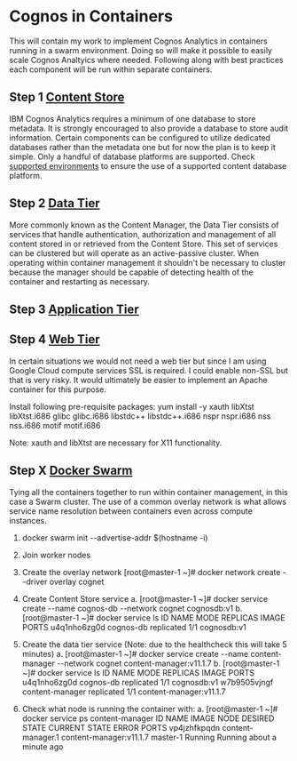 # Cognos in Containers
This will contain my work to implement Cognos Analytics in containers running in a swarm environment. Doing so will make it possible to easily scale Cognos Analtyics where needed. Following along with best practices each component will be run within separate containers.

## Step 1 [Content Store](Content_Store.md)
IBM Cognos Analytics requires a minimum of one database to store metadata. It is strongly encouraged to also provide a database to store audit information. Certain components can be configured to utilize dedicated databases rather than the metadata one but for now the plan is to keep it simple. Only a handful of database platforms are supported. Check [supported environments](https://www.ibm.com/support/pages/ibm-cognos-analytics-premises-111x-supported-software-environments) to ensure the use of a supported content database platform.

## Step 2 [Data Tier](Data_Tier.md)
More commonly known as the Content Manager, the Data Tier consists of services that handle authentication, authorization and management of all content stored in or retrieved from the Content Store. This set of services can be clustered but will operate as an active-passive cluster. When operating within container management it shouldn't be necessary to cluster because the manager should be capable of detecting health of the container and restarting as necessary.

## Step 3 [Application Tier](App_Tier.md)

## Step 4 [Web Tier](Web_Tier.md)
In certain situations we would not need a web tier but since I am using Google Cloud compute services SSL is required. I could enable non-SSL but that is very risky. It would ultimately be easier to implement an Apache container for this purpose.


Install following pre-requisite packages:
yum install -y xauth libXtst libXtst.i686 glibc glibc.i686 libstdc++ libstdc++.i686 nspr nspr.i686 nss nss.i686 motif motif.i686

Note: xauth and libXtst are necessary for X11 functionality.

## Step X [Docker Swarm](Docker_Swarm.md)
Tying all the containers together to run within container management, in this case a Swarm cluster. The use of a common overlay network is what allows service name resolution between containers even across compute instances.

1. docker swarm init --advertise-addr $(hostname -i)
2. Join worker nodes
3. Create the overlay network
[root@master-1 ~]# docker network create --driver overlay cognet
4. Create Content Store service
    a. [root@master-1 ~]# docker service create --name cognos-db --network cognet cognosdb:v1
    b. [root@master-1 ~]# docker service ls
ID                  NAME                MODE                REPLICAS            IMAGE               PORTS
u4q1nho6zg0d        cognos-db           replicated          1/1                 cognosdb:v1

5. Create the data tier service (Note: due to the healthcheck this will take 5 minutes)
    a. [root@master-1 ~]# docker service create --name content-manager --network cognet content-manager:v11.1.7
    b. [root@master-1 ~]# docker service ls
ID                  NAME                MODE                REPLICAS            IMAGE                     PORTS
u4q1nho6zg0d        cognos-db           replicated          1/1                 cognosdb:v1
w7b9505vjngf        content-manager     replicated          1/1                 content-manager:v11.1.7

6. Check what node is running the container with:
    a. [root@master-1 ~]# docker service ps content-manager
ID                  NAME                IMAGE                     NODE                DESIRED STATE       CURRENT STATE                ERROR               PORTS
vp4jzhfkpqdn        content-manager.1   content-manager:v11.1.7   master-1            Running             Running about a minute ago
